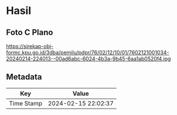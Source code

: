 # Hasil

## Foto C Plano

https://sirekap-obj-formc.kpu.go.id/3dba/pemilu/pdpr/76/02/12/10/01/7602121001034-20240214-224013--00ad6abc-6024-4b3a-9b45-6aa1ab0520f4.jpg


## Metadata

| Key        | Value               |
| ---------- | ------------------- |
| Time Stamp | 2024-02-15 22:02:37 |




